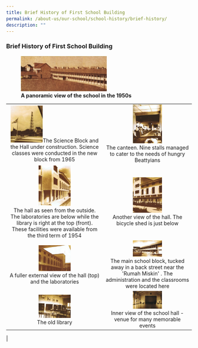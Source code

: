 ```yaml
---
title: Brief History of First School Building
permalink: /about-us/our-school/school-history/brief-history/
description: ""
---
```

### **Brief History of First School Building**

<figure>
<img src="/images/brief%20history%201.jpg" 
     style="width:55%">
<figcaption> <strong> A panoramic view of the school in the 1950s  
 </strong> </figcaption>
</figure>

| | |
|:---:|:---:|
|<img src="/images/brief%20history%202.jpg" style="width:35%">The Science Block and the Hall under construction. Science classes were conducted in the new block from 1965|<img src="/images/brief%20history%203.jpg" style="width:35%"><br>The canteen. Nine stalls managed to cater to the needs of hungry Beattyians|
|<img src="/images/brief%20history%204.jpg" style="width:35%"><br>The hall as seen from the outside. The laboratories are below while the library is right at the top (front). These facilities were available from the third term of 1954 |<img src="/images/brief%20history%205.jpg" style="width:35%"><br>Another view of the hall. The bicycle shed is just below|
|<img src="/images/brief%20history%206.jpg" style="width:35%"><br>A fuller external view of the hall (top) and the laboratories|<img src="/images/brief%20history%207.jpg" style="width:35%"><br>The main school block, tucked away in a back street near the 'Rumah Miskin' . The administration and the classrooms were located here|
|<img src="/images/brief%20history%208.jpg" style="width:35%"><br>The old library|<img src="/images/brief%20history%209.jpg" style="width:35%"><br>Inner view of the school hall - venue for many memorable events |
|

